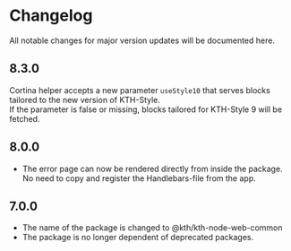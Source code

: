 # Changelog

All notable changes for major version updates will be documented here.

## 8.3.0

Cortina helper accepts a new parameter `useStyle10` that serves blocks tailored to the new version of KTH-Style.  
If the parameter is false or missing, blocks tailored for KTH-Style 9 will be fetched.

## 8.0.0

- The error page can now be rendered directly from inside the package. No need to copy and register the Handlebars-file from the app.

## 7.0.0

- The name of the package is changed to @kth/kth-node-web-common
- The package is no longer dependent of deprecated packages.
